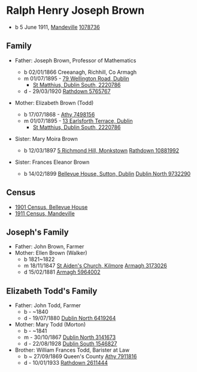 # Ralph Henry Joseph Brown

- b 5 June 1911, [Mandeville](https://www.google.com/maps/place/Mandeville,+Torquay+Rd,+Foxrock,+Dublin+18,+Ireland/@53.2706439,-6.1870742,17z/data=!3m1!4b1!4m5!3m4!1s0x48670856fe88ccd9:0xc3a92c52080930c8!8m2!3d53.2706407!4d-6.1848855) [1078736](https://civilrecords.irishgenealogy.ie/churchrecords/details-civil/3e02b91078736?b=https%3A%2F%2Fcivilrecords.irishgenealogy.ie%2Fchurchrecords%2Fcivil-perform-search.jsp%3Fnamefm%3Dralph%26namel%3Dbrown%26location%3D%26yyfrom%3D1911%26yyto%3D1911%26type%3DB%26submit%3DSearch)

## Family

- Father: Joseph Brown, Professor of Mathematics
  - b 02/01/1866 Creeanagh, Richhill, Co Armagh
  - m 01/07/1895 - [79 Wellington Road, Dublin](https://www.google.com/maps/place/79+Wellington+Rd,+Ballsbridge,+Dublin,+D04+X6C7,+Ireland/@53.3289726,-6.2445198,17z/data=!3m1!4b1!4m5!3m4!1s0x48670eb94248d639:0x23459ca2600ea67e!8m2!3d53.3289694!4d-6.2423311)
    - [St Matthius, Dublin South, 2220786](https://civilrecords.irishgenealogy.ie/churchrecords/details-civil/d851f82220786?b=https%3A%2F%2Fcivilrecords.irishgenealogy.ie%2Fchurchrecords%2Fcivil-perform-search.jsp%3Fnamefm%3Djoseph%26namel%3Dbrown%26location%3D%26yyfrom%3D1895%26yyto%3D1895%26type%3DM%26submit%3DSearch)
  - d - 29/03/1920 [Rathdown 5765767](https://civilrecords.irishgenealogy.ie/churchrecords/details-civil/e46f745765767?b=https%3A%2F%2Fcivilrecords.irishgenealogy.ie%2Fchurchrecords%2Fcivil-perform-search.jsp%3Fnamefm%3Djoseph%26namel%3Dbrown%26location%3D%26yyfrom%3D1920%26yyto%3D1920%26type%3DD%26submit%3DSearch%26sort%3D%26pageSize%3D100%26century%3D%26decade%3D%26exact%3D%26ddBfrom%3D%26ddMfrom%3D%26ddDfrom%3D%26ddPfrom%3D%26mmBfrom%3D%26mmMfrom%3D%26mmDfrom%3D%26mmPfrom%3D%26yyBfrom%3D%26yyMfrom%3D%26yyDfrom%3D%26yyPfrom%3D%26ddBto%3D%26ddMto%3D%26ddDto%3D%26ddPto%3D%26mmBto%3D%26mmMto%3D%26mmDto%3D%26mmPto%3D%26yyBto%3D%26yyMto%3D%26yyDto%3D%26yyPto%3D%26locationB%3D%26locationM%3D%26locationD%3D%26locationP%3D%26keywordb%3D%26keywordm%3D%26keywordd%3D%26keywordp%3D%26event%3D%26district%3DRathdown)
- Mother: Elizabeth Brown (Todd)
  - b 17/07/1868 - [Athy 7498156](https://civilrecords.irishgenealogy.ie/churchrecords/details-civil/0232117498156?b=https%3A%2F%2Fcivilrecords.irishgenealogy.ie%2Fchurchrecords%2Fcivil-perform-search.jsp%3Fnamefm%3Delizabeth%26namel%3Dtodd%26location%3D%26yyfrom%3D1865%26yyto%3D1877%26type%3DB%26submit%3DSearch)
  - m 01/07/1895 - [13 Earlsforth Terrace, Dublin](https://www.google.com/maps/place/13+Earlsfort+Terrace,+Saint+Kevin's,+Dublin,+Ireland/@53.3336121,-6.2599424,17z/data=!3m1!4b1!4m5!3m4!1s0x48670ea1f56daf05:0x1a5be4489d5fc5b5!8m2!3d53.3336102!4d-6.2586522)
    - [St Matthius, Dublin South, 2220786](https://civilrecords.irishgenealogy.ie/churchrecords/details-civil/d851f82220786?b=https%3A%2F%2Fcivilrecords.irishgenealogy.ie%2Fchurchrecords%2Fcivil-perform-search.jsp%3Fnamefm%3Djoseph%26namel%3Dbrown%26location%3D%26yyfrom%3D1895%26yyto%3D1895%26type%3DM%26submit%3DSearch)

- Sister: Mary Moira Brown
  - b 12/03/1897 [5 Richmond Hill, Monkstown](https://www.google.com/maps/place/5+Richmond+Hill,+Monkstown,+Co.+Dublin,+A94+WD88,+Ireland/@53.2916107,-6.1555891,17z/data=!4m5!3m4!1s0x4867089962c412a5:0xec179ba42f48bfb9!8m2!3d53.2916107!4d-6.1534004) [Rathdown 10881992](https://civilrecords.irishgenealogy.ie/churchrecords/details-civil/61b8b810881992?b=https%3A%2F%2Fcivilrecords.irishgenealogy.ie%2Fchurchrecords%2Fcivil-perform-search.jsp%3Fnamefm%3D%26namel%3Dbrown%26exact%3D%26name2fm%3D%26name2l%3D%26location%3D%26yyfrom%3D1897%26yyto%3D1899%26type%3DB%26century%3D%26decade%3D%26sort%3D%26pageSize%3D100%26ddBfrom%3D%26mmBfrom%3D%26yyBfrom%3D%26ddMfrom%3D%26mmMfrom%3D%26yyMfrom%3D%26ddDfrom%3D%26mmDfrom%3D%26yyDfrom%3D%26ddPfrom%3D%26mmPfrom%3D%26yyPfrom%3D%26ddBto%3D%26mmBto%3D%26yyBto%3D%26ddMto%3D%26mmMto%3D%26yyMto%3D%26ddDto%3D%26mmDto%3D%26yyDto%3D%26ddPto%3D%26mmPto%3D%26yyPto%3D%26locationB%3D%26locationM%3D%26locationD%3D%26locationP%3D%26keywordb%3D%26keywordm%3D%26keywordd%3D%26keywordp%3D%26event%3D%26district%3DRathdown%26submit%3DSearch)

- Sister: Frances Eleanor Brown
  - b 14/02/1899 [Bellevue House, Sutton, Dublin](https://www.google.com/maps/place/Bellevue+House,+Station+Rd,+Burrow,+Dublin+13,+Ireland/@53.3907775,-6.1140266,3a,75y,33.58h,90t/data=!3m7!1e1!3m5!1sd2qWJ18P7bTHOlYehH3DIQ!2e0!6shttps:%2F%2Fstreetviewpixels-pa.googleapis.com%2Fv1%2Fthumbnail%3Fpanoid%3Dd2qWJ18P7bTHOlYehH3DIQ%26cb_client%3Dsearch.gws-prod.gps%26w%3D86%26h%3D86%26yaw%3D33.57616%26pitch%3D0%26thumbfov%3D100!7i16384!8i8192!4m5!3m4!1s0x486705212b2a8c9b:0x302eb97ccd6d88!8m2!3d53.3910084!4d-6.1137703) [Dublin North 9732290](https://civilrecords.irishgenealogy.ie/churchrecords/details-civil/f9afb59732290?b=https%3A%2F%2Fcivilrecords.irishgenealogy.ie%2Fchurchrecords%2Fcivil-perform-search.jsp%3Fnamefm%3Dfrances%26namel%3DBrown%26location%3D%26yyfrom%3D1898%26yyto%3D1900%26type%3DB%26submit%3DSearch)

## Census

- [1901 Census, Bellevue House](http://www.census.nationalarchives.ie/pages/1901/Dublin/Howth/Burrow/1270446/)
- [1911 Census, Mandeville](http://www.census.nationalarchives.ie/pages/1911/Dublin/Stillorgan/Galloping_Green__South/90784/)

## Joseph's Family

- Father: John Brown, Farmer
- Mother: Ellen Brown (Walker)
  - b 1821~1822
  - m 18/11/1847 [St Aiden's Church, Kilmore](https://www.google.com/maps/place/St+Aidans+Church+of+Ireland/@54.3998936,-6.5500341,17.39z/data=!4m13!1m7!3m6!1s0x4860ed94efe67de9:0x4a0e587fb0be7765!2sKilmore,+Armagh+BT61+8PA!3b1!8m2!3d54.39872!4d-6.5472!3m4!1s0x4860edba8e1a5a93:0x2216c3dcfaaeff2c!8m2!3d54.4003389!4d-6.5483227) [Armagh 3173026](https://civilrecords.irishgenealogy.ie/churchrecords/details-civil/3d13873173026?b=https%3A%2F%2Fcivilrecords.irishgenealogy.ie%2Fchurchrecords%2Fcivil-perform-search.jsp%3Fnamefm%3Djohn%26namel%3Dbrown%26location%3DArmagh%26yyfrom%3D1840%26yyto%3D1866%26type%3DM%26submit%3DSearch%26sort%3D%26pageSize%3D100%26century%3D%26decade%3D%26exact%3D%26ddBfrom%3D%26ddMfrom%3D%26ddDfrom%3D%26ddPfrom%3D%26mmBfrom%3D%26mmMfrom%3D%26mmDfrom%3D%26mmPfrom%3D%26yyBfrom%3D%26yyMfrom%3D%26yyDfrom%3D%26yyPfrom%3D%26ddBto%3D%26ddMto%3D%26ddDto%3D%26ddPto%3D%26mmBto%3D%26mmMto%3D%26mmDto%3D%26mmPto%3D%26yyBto%3D%26yyMto%3D%26yyDto%3D%26yyPto%3D%26locationB%3D%26locationM%3D%26locationD%3D%26locationP%3D%26keywordb%3D%26keywordm%3D%26keywordd%3D%26keywordp%3D%26event%3D%26district%3DArmagh)
  - d 15/02/1881 [Armagh 5964002](https://civilrecords.irishgenealogy.ie/churchrecords/details-civil/d019695964002?b=https%3A%2F%2Fcivilrecords.irishgenealogy.ie%2Fchurchrecords%2Fcivil-perform-search.jsp%3Fnamefm%3Dellen%26namel%3Dbrown%26location%3DArmagh%26yyfrom%3D1866%26yyto%3D1910%26type%3DB%26type%3DD%26submit%3DSearch%26sort%3D%26pageSize%3D100%26century%3D%26decade%3D%26exact%3D%26ddBfrom%3D%26ddMfrom%3D%26ddDfrom%3D%26ddPfrom%3D%26mmBfrom%3D%26mmMfrom%3D%26mmDfrom%3D%26mmPfrom%3D%26yyBfrom%3D%26yyMfrom%3D%26yyDfrom%3D%26yyPfrom%3D%26ddBto%3D%26ddMto%3D%26ddDto%3D%26ddPto%3D%26mmBto%3D%26mmMto%3D%26mmDto%3D%26mmPto%3D%26yyBto%3D%26yyMto%3D%26yyDto%3D%26yyPto%3D%26locationB%3D%26locationM%3D%26locationD%3D%26locationP%3D%26keywordb%3D%26keywordm%3D%26keywordd%3D%26keywordp%3D%26event%3D%26district%3DArmagh)

## Elizabeth Todd's Family

- Father: John Todd, Farmer
  - b - ~1840
  - d - 19/07/1880 [Dublin North 6419264](https://civilrecords.irishgenealogy.ie/churchrecords/details-civil/5505a86419264?b=https%3A%2F%2Fcivilrecords.irishgenealogy.ie%2Fchurchrecords%2Fcivil-perform-search.jsp%3Fnamefm%3Djohn%26namel%3Dtodd%26exact%3D%26name2fm%3D%26name2l%3D%26location%3D%26yyfrom%3D1869%26yyto%3D1930%26type%3DD%26century%3D%26decade%3D%26sort%3D%26pageSize%3D100%26ddBfrom%3D%26mmBfrom%3D%26yyBfrom%3D%26ddMfrom%3D%26mmMfrom%3D%26yyMfrom%3D%26ddDfrom%3D%26mmDfrom%3D%26yyDfrom%3D%26ddPfrom%3D%26mmPfrom%3D%26yyPfrom%3D%26ddBto%3D%26mmBto%3D%26yyBto%3D%26ddMto%3D%26mmMto%3D%26yyMto%3D%26ddDto%3D%26mmDto%3D%26yyDto%3D%26ddPto%3D%26mmPto%3D%26yyPto%3D%26locationB%3D%26locationM%3D%26locationD%3D%26locationP%3D%26keywordb%3D%26keywordm%3D%26keywordd%3D%26keywordp%3D%26event%3D%26district%3DDublin%2BNorth%26submit%3DSearch)
- Mother: Mary Todd (Morton)
  - b - ~1841
  - m - 30/10/1867 [Dublin North 3141673](https://civilrecords.irishgenealogy.ie/churchrecords/details-civil/c13ec53141673?b=https%3A%2F%2Fcivilrecords.irishgenealogy.ie%2Fchurchrecords%2Fcivil-perform-search.jsp%3Fnamefm%3Djohn%26namel%3Dtodd%26location%3D%26yyfrom%3D1867%26yyto%3D1867%26type%3DM%26submit%3DSearch%26sort%3D%26pageSize%3D100%26century%3D%26decade%3D%26exact%3D%26ddBfrom%3D%26ddMfrom%3D%26ddDfrom%3D%26ddPfrom%3D%26mmBfrom%3D%26mmMfrom%3D%26mmDfrom%3D%26mmPfrom%3D%26yyBfrom%3D%26yyMfrom%3D%26yyDfrom%3D%26yyPfrom%3D%26ddBto%3D%26ddMto%3D%26ddDto%3D%26ddPto%3D%26mmBto%3D%26mmMto%3D%26mmDto%3D%26mmPto%3D%26yyBto%3D%26yyMto%3D%26yyDto%3D%26yyPto%3D%26locationB%3D%26locationM%3D%26locationD%3D%26locationP%3D%26keywordb%3D%26keywordm%3D%26keywordd%3D%26keywordp%3D%26event%3D%26district%3DDublin%2BNorth)
  - d - 22/08/1928 [Dublin South 1546827](https://civilrecords.irishgenealogy.ie/churchrecords/details-civil/1843c21546827?b=https%3A%2F%2Fcivilrecords.irishgenealogy.ie%2Fchurchrecords%2Fcivil-perform-search.jsp%3Fnamefm%3Dmary%26namel%3Dtodd%26exact%3D%26name2fm%3D%26name2l%3D%26location%3D%26yyfrom%3D%26yyto%3D%26type%3DD%26century%3D%26decade%3D%26sort%3D%26pageSize%3D100%26ddBfrom%3D%26mmBfrom%3D%26yyBfrom%3D%26ddMfrom%3D%26mmMfrom%3D%26yyMfrom%3D%26ddDfrom%3D%26mmDfrom%3D%26yyDfrom%3D%26ddPfrom%3D%26mmPfrom%3D%26yyPfrom%3D%26ddBto%3D%26mmBto%3D%26yyBto%3D%26ddMto%3D%26mmMto%3D%26yyMto%3D%26ddDto%3D%26mmDto%3D%26yyDto%3D%26ddPto%3D%26mmPto%3D%26yyPto%3D%26locationB%3D%26locationM%3D%26locationD%3D%26locationP%3D%26keywordb%3D%26keywordm%3D%26keywordd%3D%26keywordp%3D%26event%3D%26district%3DDublin%2BSouth%26submit%3DSearch)
- Brother: William Frances Todd, Barister at Law
  - b ~ 27/09/1869 Queen's County [Athy 7911816](https://civilrecords.irishgenealogy.ie/churchrecords/details-civil/cc4aa07911816?b=https%3A%2F%2Fcivilrecords.irishgenealogy.ie%2Fchurchrecords%2Fcivil-perform-search.jsp%3Fnamefm%3Dwilliam%26namel%3Dtodd%26exact%3D%26name2fm%3D%26name2l%3D%26location%3D%26yyfrom%3D1865%26yyto%3D1877%26type%3DB%26century%3D%26decade%3D%26sort%3D%26pageSize%3D100%26ddBfrom%3D%26mmBfrom%3D%26yyBfrom%3D%26ddMfrom%3D%26mmMfrom%3D%26yyMfrom%3D%26ddDfrom%3D%26mmDfrom%3D%26yyDfrom%3D%26ddPfrom%3D%26mmPfrom%3D%26yyPfrom%3D%26ddBto%3D%26mmBto%3D%26yyBto%3D%26ddMto%3D%26mmMto%3D%26yyMto%3D%26ddDto%3D%26mmDto%3D%26yyDto%3D%26ddPto%3D%26mmPto%3D%26yyPto%3D%26locationB%3D%26locationM%3D%26locationD%3D%26locationP%3D%26keywordb%3D%26keywordm%3D%26keywordd%3D%26keywordp%3D%26event%3D%26district%3DAthy%26submit%3DSearch)
  - d - 10/01/1933 [Rathdown 2611444](https://civilrecords.irishgenealogy.ie/churchrecords/details-civil/fe92f32611444?b=https%3A%2F%2Fcivilrecords.irishgenealogy.ie%2Fchurchrecords%2Fcivil-perform-search.jsp%3Fnamefm%3Dwilliam%26namel%3Dtodd%26location%3D%26yyfrom%3D%26yyto%3D%26type%3DD%26submit%3DSearch)
